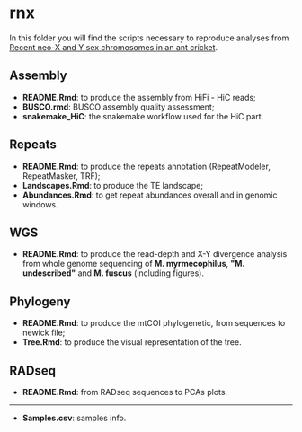 # rnx

In this folder you will find the scripts necessary to reproduce analyses from [Recent neo-X and Y sex chromosomes in an ant cricket](https://doi.org/10.1101/2024.06.21.599884).

## Assembly

- **README.Rmd**: to produce the assembly from HiFi - HiC reads;
- **BUSCO.rmd**: BUSCO assembly quality assessment;
- **snakemake_HiC**: the snakemake workflow used for the HiC part. 

## Repeats 

- **README.Rmd**: to produce the repeats annotation (RepeatModeler, RepeatMasker, TRF);
- **Landscapes.Rmd**: to produce the TE landscape;
- **Abundances.Rmd**: to get repeat abundances overall and in genomic windows.

## WGS 

- **README.Rmd**: to produce the read-depth and X-Y divergence analysis from whole genome sequencing of **M. myrmecophilus**, **"M. undescribed"** and **M. fuscus** (including figures).

## Phylogeny 

- **README.Rmd**: to produce the mtCOI phylogenetic, from sequences to newick file;
- **Tree.Rmd**: to produce the visual representation of the tree.

## RADseq 

- **README.Rmd**: from RADseq sequences to PCAs plots.

---

- **Samples.csv**: samples info.


